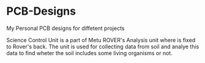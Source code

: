 # PCB-Designs
My Personal PCB designs for diffetent projects

Science Control Unit is a part of Metu ROVER's Analysis unit where is fixed to Rover's back. The unit is used for collecting data from soil and analye this data to find wheter the soil includes some living organisms or not. 
